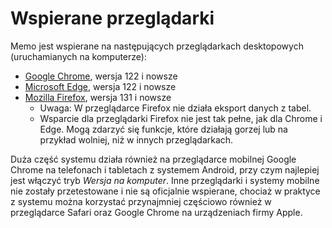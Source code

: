 # Wspierane przeglądarki

Memo jest wspierane na następujących przeglądarkach desktopowych (uruchamianych na komputerze):

<!-- Be sure to keep in sync with BrowserWarning.tsx -->

- [Google Chrome](https://www.google.com/chrome/), wersja 122 i nowsze
- [Microsoft Edge](https://www.microsoft.com/edge), wersja 122 i nowsze
- [Mozilla Firefox](https://www.mozilla.org/firefox/), wersja 131 i nowsze
  - Uwaga: W przeglądarce Firefox nie działa eksport danych z tabel.
  - Wsparcie dla przeglądarki Firefox nie jest tak pełne, jak dla Chrome i Edge. Mogą zdarzyć się funkcje,
    które działają gorzej lub na przykład wolniej, niż w innych przeglądarkach.

Duża część systemu działa również na przeglądarce mobilnej Google Chrome na telefonach i tabletach z systemem Android,
przy czym najlepiej jest włączyć tryb _Wersja na komputer_. Inne przeglądarki i systemy mobilne nie zostały przetestowane
i nie są oficjalnie wspierane, chociaż w praktyce z systemu można korzystać przynajmniej częściowo również w przeglądarce
Safari oraz Google Chrome na urządzeniach firmy Apple.
